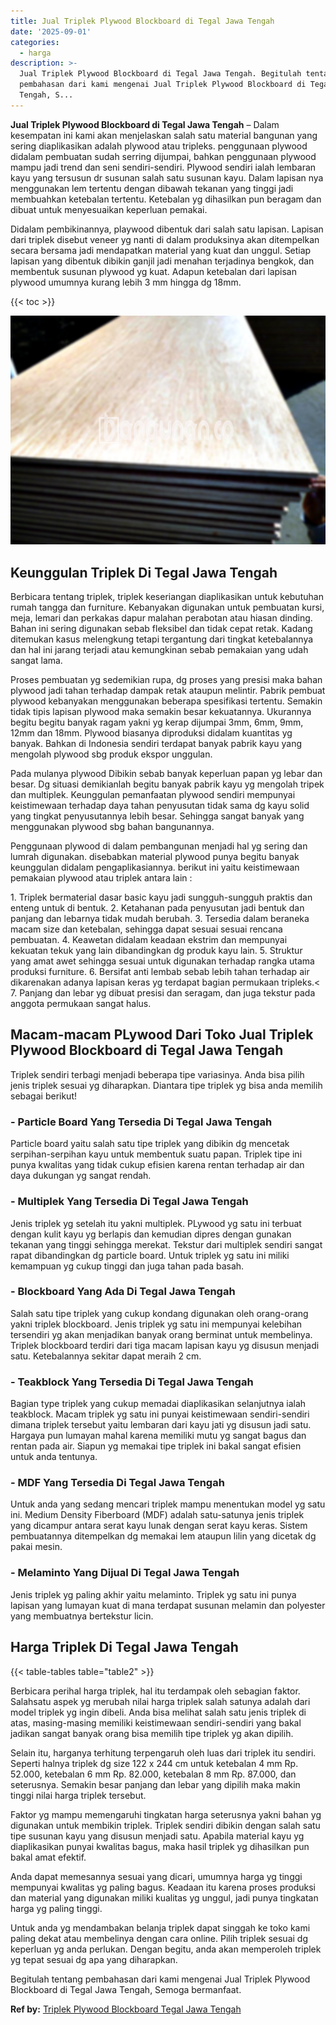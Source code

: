 ```yaml
---
title: Jual Triplek Plywood Blockboard di Tegal Jawa Tengah
date: '2025-09-01'
categories:
  - harga
description: >-
  Jual Triplek Plywood Blockboard di Tegal Jawa Tengah. Begitulah tentang
  pembahasan dari kami mengenai Jual Triplek Plywood Blockboard di Tegal Jawa
  Tengah, S...
---
```


**Jual Triplek Plywood Blockboard di Tegal Jawa Tengah** – Dalam kesempatan ini kami akan menjelaskan salah satu material bangunan yang sering diaplikasikan adalah plywood atau tripleks. penggunaan plywood didalam pembuatan sudah serring dijumpai, bahkan penggunaan plywood mampu jadi trend dan seni sendiri-sendiri. Plywood sendiri ialah lembaran kayu yang tersusun dr susunan salah satu susunan kayu. Dalam lapisan nya menggunakan lem tertentu dengan dibawah tekanan yang tinggi jadi membuahkan ketebalan tertentu. Ketebalan yg dihasilkan pun beragam dan dibuat untuk menyesuaikan keperluan pemakai.

Didalam pembikinannya, playwood dibentuk dari salah satu lapisan. Lapisan dari triplek disebut veneer yg nanti di dalam produksinya akan ditempelkan secara bersama jadi mendapatkan material yang kuat dan unggul. Setiap lapisan yang dibentuk dibikin ganjil jadi menahan terjadinya bengkok, dan membentuk susunan plywood yg kuat. Adapun ketebalan dari lapisan plywood umumnya kurang lebih 3 mm hingga dg 18mm.

{{< toc >}}

![Jual Triplek Plywood Blockboard di Tegal Jawa Tengah](/images/jual-triplek-murah-16.png)

## Keunggulan Triplek Di Tegal Jawa Tengah

Berbicara tentang triplek, triplek keseriangan diaplikasikan untuk kebutuhan rumah tangga dan furniture. Kebanyakan digunakan untuk pembuatan kursi, meja, lemari dan perkakas dapur malahan perabotan atau hiasan dinding. Bahan ini sering digunakan sebab fleksibel dan tidak cepat retak. Kadang ditemukan kasus melengkung tetapi tergantung dari tingkat ketebalannya dan hal ini jarang terjadi atau kemungkinan sebab pemakaian yang udah sangat lama.

Proses pembuatan yg sedemikian rupa, dg proses yang presisi maka bahan plywood jadi tahan terhadap dampak retak ataupun melintir. Pabrik pembuat plywood kebanyakan menggunakan beberapa spesifikasi tertentu. Semakin tidak tipis lapisan plywood maka semakin besar kekuatannya. Ukurannya begitu begitu banyak ragam yakni yg kerap dijumpai 3mm, 6mm, 9mm, 12mm dan 18mm. Plywood biasanya diproduksi didalam kuantitas yg banyak. Bahkan di Indonesia sendiri terdapat banyak pabrik kayu yang mengolah plywood sbg produk ekspor unggulan.

Pada mulanya plywood Dibikin sebab banyak keperluan papan yg lebar dan besar. Dg situasi demikianlah begitu banyak pabrik kayu yg mengolah tripek dan multiplek. Keunggulan pemanfaatan plywood sendiri mempunyai keistimewaan terhadap daya tahan penyusutan tidak sama dg kayu solid yang tingkat penyusutannya lebih besar. Sehingga sangat banyak yang menggunakan plywood sbg bahan bangunannya.

Penggunaan plywood di dalam pembangunan menjadi hal yg sering dan lumrah digunakan. disebabkan material plywood punya begitu banyak keunggulan didalam pengaplikasiannya. berikut ini yaitu keistimewaan pemakaian plywood atau triplek antara lain :

1\. Triplek bermaterial dasar basic kayu jadi sungguh-sungguh praktis dan enteng untuk di bentuk. 2. Ketahanan pada penyusutan jadi bentuk dan panjang dan lebarnya tidak mudah berubah. 3. Tersedia dalam beraneka macam size dan ketebalan, sehingga dapat sesuai sesuai rencana pembuatan. 4. Keawetan didalam keadaan ekstrim dan mempunyai kekuatan tekuk yang lain dibandingkan dg produk kayu lain. 5. Struktur yang amat awet sehingga sesuai untuk digunakan terhadap rangka utama produksi furniture. 6. Bersifat anti lembab sebab lebih tahan terhadap air dikarenakan adanya lapisan keras yg terdapat bagian permukaan tripleks.< 7. Panjang dan lebar yg dibuat presisi dan seragam, dan juga tekstur pada anggota permukaan sangat halus.

## Macam-macam PLywood Dari Toko Jual Triplek Plywood Blockboard di Tegal Jawa Tengah

Triplek sendiri terbagi menjadi beberapa tipe variasinya. Anda bisa pilih jenis triplek sesuai yg diharapkan. Diantara tipe triplek yg bisa anda memilih sebagai berikut!

### \- Particle Board Yang Tersedia Di Tegal Jawa Tengah

Particle board yaitu salah satu tipe triplek yang dibikin dg mencetak serpihan-serpihan kayu untuk membentuk suatu papan. Triplek tipe ini punya kwalitas yang tidak cukup efisien karena rentan terhadap air dan daya dukungan yg sangat rendah.

### \- Multiplek Yang Tersedia Di Tegal Jawa Tengah

Jenis triplek yg setelah itu yakni multiplek. PLywood yg satu ini terbuat dengan kulit kayu yg berlapis dan kemudian dipres dengan gunakan tekanan yang tinggi sehingga merekat. Tekstur dari multiplek sendiri sangat rapat dibandingkan dg particle board. Untuk triplek yg satu ini miliki kemampuan yg cukup tinggi dan juga tahan pada basah.

### \- Blockboard Yang Ada Di Tegal Jawa Tengah

Salah satu tipe triplek yang cukup kondang digunakan oleh orang-orang yakni triplek blockboard. Jenis triplek yg satu ini mempunyai kelebihan tersendiri yg akan menjadikan banyak orang berminat untuk membelinya. Triplek blockboard terdiri dari tiga macam lapisan kayu yg disusun menjadi satu. Ketebalannya sekitar dapat meraih 2 cm.

### \- Teakblock Yang Tersedia Di Tegal Jawa Tengah

Bagian type triplek yang cukup memadai diaplikasikan selanjutnya ialah teakblock. Macam triplek yg satu ini punyai keistimewaan sendiri-sendiri dimana triplek tersebut yaitu lembaran dari kayu jati yg disusun jadi satu. Hargaya pun lumayan mahal karena memiliki mutu yg sangat bagus dan rentan pada air. Siapun yg memakai tipe triplek ini bakal sangat efisien untuk anda tentunya.

### \- MDF Yang Tersedia Di Tegal Jawa Tengah

Untuk anda yang sedang mencari triplek mampu menentukan model yg satu ini. Medium Density Fiberboard (MDF) adalah satu-satunya jenis triplek yang dicampur antara serat kayu lunak dengan serat kayu keras. Sistem pembuatannya ditempelkan dg memakai lem ataupun lilin yang dicetak dg pakai mesin.

### \- Melaminto Yang Dijual Di Tegal Jawa Tengah

Jenis triplek yg paling akhir yaitu melaminto. Triplek yg satu ini punya lapisan yang lumayan kuat di mana terdapat susunan melamin dan polyester yang membuatnya bertekstur licin.

## Harga Triplek Di Tegal Jawa Tengah

{{< table-tables table="table2" >}}

Berbicara perihal harga triplek, hal itu terdampak oleh sebagian faktor. Salahsatu aspek yg merubah nilai harga triplek salah satunya adalah dari model triplek yg ingin dibeli. Anda bisa melihat salah satu jenis triplek di atas, masing-masing memiliki keistimewaan sendiri-sendiri yang bakal jadikan sangat banyak orang bisa memilih tipe triplek yg akan dipilih.

Selain itu, harganya terhitung terpengaruh oleh luas dari triplek itu sendiri. Seperti halnya triplek dg size 122 x 244 cm untuk ketebalan 4 mm Rp. 52.000, ketebalan 6 mm Rp. 82.000, ketebalan 8 mm Rp. 87.000, dan seterusnya. Semakin besar panjang dan lebar yang dipilih maka makin tinggi nilai harga triplek tersebut.

Faktor yg mampu memengaruhi tingkatan harga seterusnya yakni bahan yg digunakan untuk membikin triplek. Triplek sendiri dibikin dengan salah satu tipe susunan kayu yang disusun menjadi satu. Apabila material kayu yg diaplikasikan punyai kwalitas bagus, maka hasil triplek yg dihasilkan pun bakal amat efektif.

Anda dapat memesannya sesuai yang dicari, umumnya harga yg tinggi mempunyai kwalitas yg paling bagus. Keadaan itu karena proses produksi dan material yang digunakan miliki kualitas yg unggul, jadi punya tingkatan harga yg paling tinggi.

Untuk anda yg mendambakan belanja triplek dapat singgah ke toko kami paling dekat atau membelinya dengan cara online. Pilih triplek sesuai dg keperluan yg anda perlukan. Dengan begitu, anda akan memperoleh triplek yg tepat sesuai dg apa yang diharapkan.

Begitulah tentang pembahasan dari kami mengenai Jual Triplek Plywood Blockboard di Tegal Jawa Tengah, Semoga bermanfaat.

**Ref by:** [Triplek Plywood Blockboard Tegal Jawa Tengah](https://id.wikipedia.org/wiki/Triplek)
